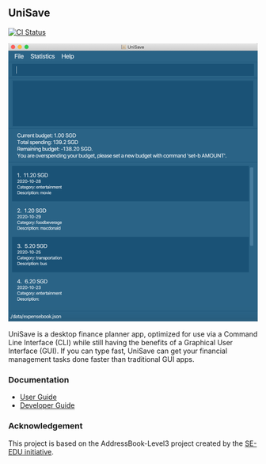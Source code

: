 
## UniSave

[![CI Status](https://github.com/AY2021S1-CS2103T-W10-1/tp/workflows/Java%20CI/badge.svg)](https://github.com/AY2021S1-CS2103T-W10-1/tp/actions)

![Ui](docs/images/Ui.png)

UniSave is a desktop finance planner app, optimized for use via a Command Line Interface (CLI) while still having
the benefits of a Graphical User Interface (GUI). If you can type fast, UniSave can get your financial management
tasks done faster than traditional GUI apps.

### Documentation
- [User Guide](https://ay2021s1-cs2103t-w10-1.github.io/tp/UserGuide.html)
- [Developer Guide](https://ay2021s1-cs2103t-w10-1.github.io/tp/DeveloperGuide.html)

### Acknowledgement
This project is based on the AddressBook-Level3 project created by the [SE-EDU initiative](https://se-education.org).
